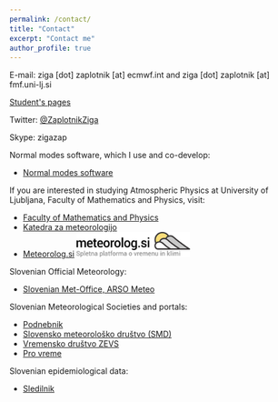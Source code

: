 ```yaml
---
permalink: /contact/
title: "Contact"
excerpt: "Contact me"
author_profile: true
---
```

E-mail: ziga [dot] zaplotnik [at] ecmwf.int and ziga [dot] zaplotnik [at] fmf.uni-lj.si

[Student's pages](https://fiz.fmf.uni-lj.si/~zaplotnikz/)

Twitter: [@ZaplotnikZiga](https://twitter.com/ZaplotnikZiga)

Skype: zigazap

Normal modes software, which I use and co-develop:
* [Normal modes software](https://modes.cen.uni-hamburg.de/)

If you are interested in studying Atmospheric Physics at University of Ljubljana, Faculty of Mathematics and Physics, visit:
* [Faculty of Mathematics and Physics](https://www.fmf.uni-lj.si/en/)
* [Katedra za meteorologijo](https://meteo.fmf.uni-lj.si/)
* [Meteorolog.si](http://meteorolog.si/)   <img src="/images/logo_napis_CD_v05_500x.png" alt=" " width="200"/>


Slovenian Official Meteorology:
* [Slovenian Met-Office, ARSO Meteo](http://meteo.arso.gov.si/met/sl/weather/)

Slovenian Meteorological Societies and portals:
* [Podnebnik](https://twitter.com/podnebnik)
* [Slovensko meteorološko društvo (SMD)](http://www.meteo-drustvo.si/o-nas/)
* [Vremensko društvo ZEVS](http://forum.zevs.si/index.php)
* [Pro vreme](https://www.pro-vreme.net/)

Slovenian epidemiological data:
* [Sledilnik](https://covid-19.sledilnik.org/sl/stats)
